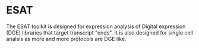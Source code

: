 ESAT
====

The ESAT toolkit is designed for expression analysis of Digital expression (DGE) libraries that target transcript "ends". It is also designed for single cell analsis as more and more protocols are DGE like.
